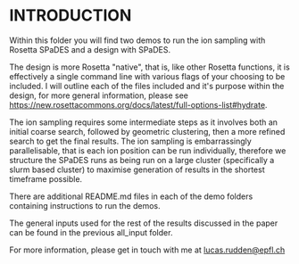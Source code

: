 # INTRODUCTION

Within this folder you will find two demos to run the ion sampling with Rosetta SPaDES and a design with SPaDES. 

The design is more Rosetta "native", that is, like other Rosetta functions, it is effectively a single command line with various flags of your choosing to be included. I will outline each of the files included and it's purpose within the design, for more general information, please see https://new.rosettacommons.org/docs/latest/full-options-list#hydrate. 

The ion sampling requires some intermediate steps as it involves both an initial coarse search, followed by geometric clustering, then a more refined search to get the final results. The ion sampling is embarrassingly parallelisable, that is each ion position can be run individually, therefore we structure the SPaDES runs as being run on a large cluster (specifically a slurm based cluster) to maximise generation of results in the shortest timeframe possible.

There are additional README.md files in each of the demo folders containing instructions to run the demos.

The general inputs used for the rest of the results discussed in the paper can be found in the previous all_input folder.

For more information, please get in touch with me at lucas.rudden@epfl.ch
